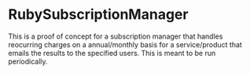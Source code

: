 # RubySubscriptionManager
This is a proof of concept for a subscription manager that handles reocurring charges on a annual/monthly basis for a service/product that emails the results to the specified users. This is meant to be run periodically.

